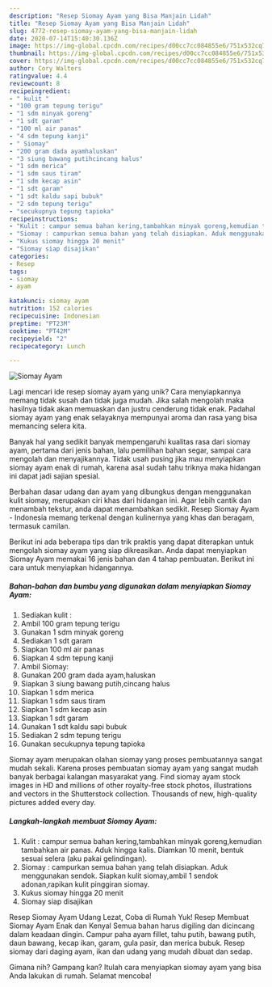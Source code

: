 ```yaml
---
description: "Resep Siomay Ayam yang Bisa Manjain Lidah"
title: "Resep Siomay Ayam yang Bisa Manjain Lidah"
slug: 4772-resep-siomay-ayam-yang-bisa-manjain-lidah
date: 2020-07-14T15:40:30.136Z
image: https://img-global.cpcdn.com/recipes/d00cc7cc084855e6/751x532cq70/siomay-ayam-foto-resep-utama.jpg
thumbnail: https://img-global.cpcdn.com/recipes/d00cc7cc084855e6/751x532cq70/siomay-ayam-foto-resep-utama.jpg
cover: https://img-global.cpcdn.com/recipes/d00cc7cc084855e6/751x532cq70/siomay-ayam-foto-resep-utama.jpg
author: Cory Walters
ratingvalue: 4.4
reviewcount: 8
recipeingredient:
- " kulit "
- "100 gram tepung terigu"
- "1 sdm minyak goreng"
- "1 sdt garam"
- "100 ml air panas"
- "4 sdm tepung kanji"
- " Siomay"
- "200 gram dada ayamhaluskan"
- "3 siung bawang putihcincang halus"
- "1 sdm merica"
- "1 sdm saus tiram"
- "1 sdm kecap asin"
- "1 sdt garam"
- "1 sdt kaldu sapi bubuk"
- "2 sdm tepung terigu"
- "secukupnya tepung tapioka"
recipeinstructions:
- "Kulit : campur semua bahan kering,tambahkan minyak goreng,kemudian tambahkan air panas. Aduk hingga kalis. Diamkan 10 menit, bentuk sesuai selera (aku pakai gelindingan)."
- "Siomay : campurkan semua bahan yang telah disiapkan. Aduk menggunakan sendok. Siapkan kulit siomay,ambil 1 sendok adonan,rapikan kulit pinggiran siomay."
- "Kukus siomay hingga 20 menit"
- "Siomay siap disajikan"
categories:
- Resep
tags:
- siomay
- ayam

katakunci: siomay ayam 
nutrition: 152 calories
recipecuisine: Indonesian
preptime: "PT23M"
cooktime: "PT42M"
recipeyield: "2"
recipecategory: Lunch

---
```



![Siomay Ayam](https://img-global.cpcdn.com/recipes/d00cc7cc084855e6/751x532cq70/siomay-ayam-foto-resep-utama.jpg)

Lagi mencari ide resep siomay ayam yang unik? Cara menyiapkannya memang tidak susah dan tidak juga mudah. Jika salah mengolah maka hasilnya tidak akan memuaskan dan justru cenderung tidak enak. Padahal siomay ayam yang enak selayaknya mempunyai aroma dan rasa yang bisa memancing selera kita.

Banyak hal yang sedikit banyak mempengaruhi kualitas rasa dari siomay ayam, pertama dari jenis bahan, lalu pemilihan bahan segar, sampai cara mengolah dan menyajikannya. Tidak usah pusing jika mau menyiapkan siomay ayam enak di rumah, karena asal sudah tahu triknya maka hidangan ini dapat jadi sajian spesial.

Berbahan dasar udang dan ayam yang dibungkus dengan menggunakan kulit siomay, merupakan ciri khas dari hidangan ini. Agar lebih cantik dan menambah tekstur, anda dapat menambahkan sedikit. Resep Siomay Ayam - Indonesia memang terkenal dengan kulinernya yang khas dan beragam, termasuk camilan.


Berikut ini ada beberapa tips dan trik praktis yang dapat diterapkan untuk mengolah siomay ayam yang siap dikreasikan. Anda dapat menyiapkan Siomay Ayam memakai 16 jenis bahan dan 4 tahap pembuatan. Berikut ini cara untuk menyiapkan hidangannya.

<!--inarticleads1-->

##### Bahan-bahan dan bumbu yang digunakan dalam menyiapkan Siomay Ayam:

1. Sediakan  kulit :
1. Ambil 100 gram tepung terigu
1. Gunakan 1 sdm minyak goreng
1. Sediakan 1 sdt garam
1. Siapkan 100 ml air panas
1. Siapkan 4 sdm tepung kanji
1. Ambil  Siomay:
1. Gunakan 200 gram dada ayam,haluskan
1. Siapkan 3 siung bawang putih,cincang halus
1. Siapkan 1 sdm merica
1. Siapkan 1 sdm saus tiram
1. Siapkan 1 sdm kecap asin
1. Siapkan 1 sdt garam
1. Gunakan 1 sdt kaldu sapi bubuk
1. Sediakan 2 sdm tepung terigu
1. Gunakan secukupnya tepung tapioka


Siomay ayam merupakan olahan siomay yang proses pembuatannya sangat mudah sekali. Karena proses pembuatan siomay ayam yang sangat mudah banyak berbagai kalangan masyarakat yang. Find siomay ayam stock images in HD and millions of other royalty-free stock photos, illustrations and vectors in the Shutterstock collection. Thousands of new, high-quality pictures added every day. 

<!--inarticleads2-->

##### Langkah-langkah membuat Siomay Ayam:

1. Kulit : campur semua bahan kering,tambahkan minyak goreng,kemudian tambahkan air panas. Aduk hingga kalis. Diamkan 10 menit, bentuk sesuai selera (aku pakai gelindingan).
1. Siomay : campurkan semua bahan yang telah disiapkan. Aduk menggunakan sendok. Siapkan kulit siomay,ambil 1 sendok adonan,rapikan kulit pinggiran siomay.
1. Kukus siomay hingga 20 menit
1. Siomay siap disajikan


Resep Siomay Ayam Udang Lezat, Coba di Rumah Yuk! Resep Membuat Siomay Ayam Enak dan Kenyal Semua bahan harus digiling dan dicincang dalam keadaan dingin. Campur paha ayam fillet, tahu putih, bawang putih, daun bawang, kecap ikan, garam, gula pasir, dan merica bubuk. Resep siomay dari daging ayam, ikan dan udang yang mudah dibuat dan sedap. 

Gimana nih? Gampang kan? Itulah cara menyiapkan siomay ayam yang bisa Anda lakukan di rumah. Selamat mencoba!
